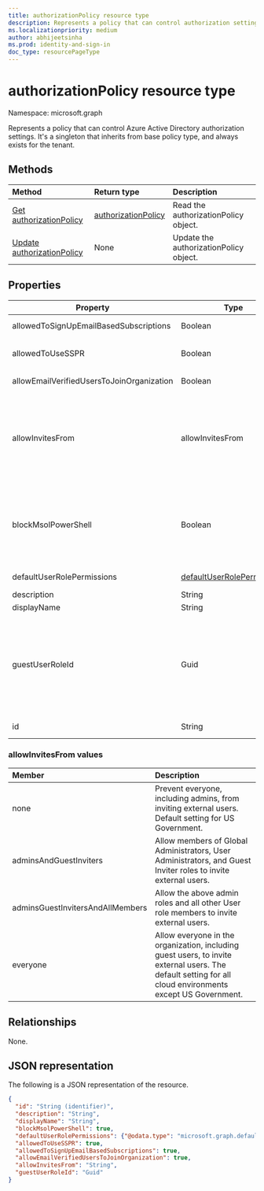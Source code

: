 ```yaml
---
title: authorizationPolicy resource type
description: Represents a policy that can control authorization settings of Azure Active Directory.
ms.localizationpriority: medium
author: abhijeetsinha
ms.prod: identity-and-sign-in
doc_type: resourcePageType
---
```


# authorizationPolicy resource type

Namespace: microsoft.graph

Represents a policy that can control Azure Active Directory authorization settings. It's a singleton that inherits from base policy type, and always exists for the tenant.

## Methods

| Method                                                             | Return type                                   | Description                            |
| :----------------------------------------------------------------- | :-------------------------------------------- | :------------------------------------- |
| [Get authorizationPolicy](../api/authorizationpolicy-get.md)       | [authorizationPolicy](authorizationpolicy.md) | Read the authorizationPolicy object.   |
| [Update authorizationPolicy](../api/authorizationpolicy-update.md) | None                                          | Update the authorizationPolicy object. |

## Properties

| Property                                  | Type                                                        | Description                                                                                                                                                                                                                                                                                                      |
| ----------------------------------------- | ----------------------------------------------------------- | ---------------------------------------------------------------------------------------------------------------------------------------------------------------------------------------------------------------------------------------------------------------------------------------------------------------- |
| allowedToSignUpEmailBasedSubscriptions    | Boolean                                                     | Indicates whether users can sign up for email based subscriptions.                                                                                                                                                                                                                                               |
| allowedToUseSSPR                          | Boolean                                                     | Indicates whether the Self-Serve Password Reset feature can be used by users on the tenant.                                                                                                                                                                                                                      |
| allowEmailVerifiedUsersToJoinOrganization | Boolean                                                     | Indicates whether a user can join the tenant by email validation.                                                                                                                                                                                                                                                |
| allowInvitesFrom                          | allowInvitesFrom                                            | Indicates who can invite external users to the organization. Possible values are: `none`, `adminsAndGuestInviters`, `adminsGuestInvitersAndAllMembers`, `everyone`.  `everyone` is the default setting for all cloud environments except US Government. See more in the [table below](#allowinvitesfrom-values). |
| blockMsolPowerShell                       | Boolean                                                     | To disable the use of MSOL PowerShell set this property to `true`. This will also disable user-based access to the legacy service endpoint used by MSOL PowerShell. This does not affect Azure AD Connect or Microsoft Graph.                                                                                    |
| defaultUserRolePermissions                | [defaultUserRolePermissions](defaultuserrolepermissions.md) | Specifies certain customizable permissions for default user role.                                                                                                                                                                                                                                                |
| description                               | String                                                      | Description of this policy.                                                                                                                                                                                                                                                                                      |
| displayName                               | String                                                      | Display name for this policy.                                                                                                                                                                                                                                                                                    |
| guestUserRoleId                           | Guid                                                        | Represents role templateId for the role that should be granted to guest user. Currently following roles are supported:  User (`a0b1b346-4d3e-4e8b-98f8-753987be4970`), Guest User (`10dae51f-b6af-4016-8d66-8c2a99b929b3`), and Restricted Guest User (`2af84b1e-32c8-42b7-82bc-daa82404023b`).                  |
| id                                        | String                                                      | ID of the authorization policy. Required. Read-only.                                                                                                                                                                                                                                                             |

### allowInvitesFrom values

| Member                           | Description                                                                                                                                               |
| :------------------------------- | :-------------------------------------------------------------------------------------------------------------------------------------------------------- |
| none                             | Prevent everyone, including admins, from inviting external users. Default setting for US Government.                                                      |
| adminsAndGuestInviters           | Allow members of Global Administrators, User Administrators, and Guest Inviter roles to invite external users.                                            |
| adminsGuestInvitersAndAllMembers | Allow the above admin roles and all other User role members to invite external users.                                                                     |
| everyone                         | Allow everyone in the organization, including guest users, to invite external users. The default setting for all cloud environments except US Government. |

## Relationships

None.

## JSON representation

The following is a JSON representation of the resource.

<!-- {
  "blockType": "resource",
  "optionalProperties": [

  ],
  "@odata.type": "microsoft.graph.authorizationPolicy",
  "keyProperty": "id"
}-->

```json
{
  "id": "String (identifier)",
  "description": "String",
  "displayName": "String",
  "blockMsolPowerShell": true,
  "defaultUserRolePermissions": {"@odata.type": "microsoft.graph.defaultUserRolePermissions"},
  "allowedToUseSSPR": true,
  "allowedToSignUpEmailBasedSubscriptions": true,
  "allowEmailVerifiedUsersToJoinOrganization": true,
  "allowInvitesFrom": "String",
  "guestUserRoleId": "Guid"
}
```
